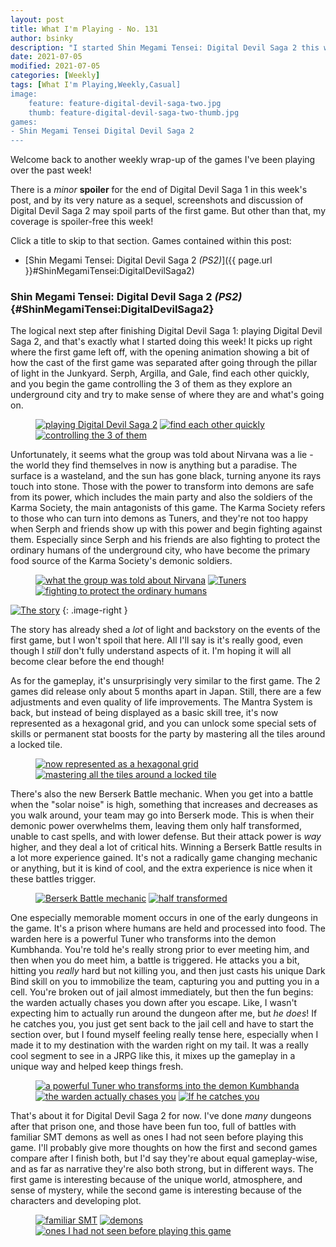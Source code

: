 ```yaml
---
layout: post
title: What I'm Playing - No. 131
author: bsinky
description: "I started Shin Megami Tensei: Digital Devil Saga 2 this week!"
date: 2021-07-05
modified: 2021-07-05
categories: [Weekly]
tags: [What I'm Playing,Weekly,Casual]
image:
    feature: feature-digital-devil-saga-two.jpg
    thumb: feature-digital-devil-saga-two-thumb.jpg
games:
- Shin Megami Tensei Digital Devil Saga 2
---
```


Welcome back to another weekly wrap-up of the games I've been playing over the
past week!

There is a *minor* **spoiler** for the end of Digital Devil Saga 1 in this
week's post, and by its very nature as a sequel, screenshots and discussion of
Digital Devil Saga 2 may spoil parts of the first game. But other than that, my
coverage is spoiler-free this week!

Click a title to skip to that section. Games contained within this post:

 - [Shin Megami Tensei: Digital Devil Saga 2 *(PS2)*]({{ page.url }}#ShinMegamiTensei:DigitalDevilSaga2)

<!--more-->

### Shin Megami Tensei: Digital Devil Saga 2 *(PS2)*    {#ShinMegamiTensei:DigitalDevilSaga2}

The logical next step after finishing Digital Devil Saga 1: playing Digital
Devil Saga 2, and that's exactly what I started doing this week! It picks up
right where the first game left off, with the opening animation showing a bit of
how the cast of the first game was separated after going through the pillar of
light in the Junkyard. Serph, Argilla, and Gale, find each other quickly, and
you begin the game controlling the 3 of them as they explore an underground city
and try to make sense of where they are and what's going on.

<figure class="third">
    <a href="https://i.imgur.com/NiaY0fM.jpg"><img src="https://i.imgur.com/NiaY0fMm.jpg" alt="playing Digital Devil Saga 2"/></a>
    <a href="https://i.imgur.com/m0QjmQU.jpg"><img src="https://i.imgur.com/m0QjmQUm.jpg" alt="find each other quickly"/></a>
    <a href="https://i.imgur.com/1hlNjQW.jpg"><img src="https://i.imgur.com/1hlNjQWm.jpg" alt="controlling the 3 of them"/></a>
</figure>

Unfortunately, it seems what the group was told about Nirvana was a lie - the
world they find themselves in now is anything but a paradise. The surface is a
wasteland, and the sun has gone black, turning anyone its rays touch into stone.
Those with the power to transform into demons are safe from its power, which
includes the main party and also the soldiers of the Karma Society, the main
antagonists of this game. The Karma Society refers to those who can turn into
demons as Tuners, and they're not too happy when Serph and friends show up with
this power and begin fighting against them. Especially since Serph and his
friends are also fighting to protect the ordinary humans of the underground
city, who have become the primary food source of the Karma Society's demonic
soldiers.

<figure class="third">
    <a href="https://i.imgur.com/068kV5A.jpg"><img src="https://i.imgur.com/068kV5Am.jpg" alt="what the group was told about Nirvana"/></a>
    <a href="https://i.imgur.com/46hbDqQ.jpg"><img src="https://i.imgur.com/46hbDqQm.jpg" alt="Tuners"/></a>
    <a href="https://i.imgur.com/ASadqHv.jpg"><img src="https://i.imgur.com/ASadqHvm.jpg" alt="fighting to protect the ordinary humans"/></a>
</figure>

[![The story](https://i.imgur.com/aKF1B7zm.jpg)](https://i.imgur.com/aKF1B7z.jpg)
{: .image-right }

The story has already shed a *lot* of light and backstory on the events of the
first game, but I won't spoil that here. All I'll say is it's really good, even
though I *still* don't fully understand aspects of it. I'm hoping it will all
become clear before the end though!

As for the gameplay, it's unsurprisingly very similar to the first game. The 2
games did release only about 5 months apart in Japan. Still, there are a few
adjustments and even quality of life improvements. The Mantra System is back,
but instead of being displayed as a basic skill tree, it's now represented as a
hexagonal grid, and you can unlock some special sets of skills or permanent stat
boosts for the party by mastering all the tiles around a locked tile.

<figure class="half">
    <a href="https://i.imgur.com/5nPE4JT.jpg"><img src="https://i.imgur.com/5nPE4JTm.jpg" alt="now represented as a hexagonal grid"/></a>
    <a href="https://i.imgur.com/IVA5FGI.jpg"><img src="https://i.imgur.com/IVA5FGIm.jpg" alt="mastering all the tiles around a locked tile"/></a>
</figure>

There's also the new Berserk Battle mechanic. When you get into a battle when
the "solar noise" is high, something that increases and decreases as you walk
around, your team may go into Berserk mode. This is when their demonic power
overwhelms them, leaving them only half transformed, unable to cast spells, and
with lower defense. But their attack power is *way* higher, and they deal a lot
of critical hits. Winning a Berserk Battle results in a lot more experience
gained. It's not a radically game changing mechanic or anything, but it is kind
of cool, and the extra experience is nice when it these battles trigger.

<figure class="half">
    <a href="https://i.imgur.com/kN9H41i.jpg"><img src="https://i.imgur.com/kN9H41im.jpg" alt="Berserk Battle mechanic"/></a>
    <a href="https://i.imgur.com/Hjvlk5U.jpg"><img src="https://i.imgur.com/Hjvlk5Um.jpg" alt="half transformed"/></a>
</figure>

One especially memorable moment occurs in one of the early dungeons in the game.
It's a prison where humans are held and processed into food. The warden here is
a powerful Tuner who transforms into the demon Kumbhanda. You're told he's
really strong prior to ever meeting him, and then when you do meet him, a battle
is triggered. He attacks you a bit, hitting you *really* hard but not killing
you, and then just casts his unique Dark Bind skill on you to immobilize the
team, capturing you and putting you in a cell. You're broken out of jail almost
immediately, but then the fun begins: the warden actually chases you down after
you escape. Like, I wasn't expecting him to actually run around the dungeon
after me, but *he does*! If he catches you, you just get sent back to the jail
cell and have to start the section over, but I found myself feeling really tense
here, especially when I made it to my destination with the warden right on my
tail. It was a really cool segment to see in a JRPG like this, it mixes up the
gameplay in a unique way and helped keep things fresh.

<figure class="third">
    <a href="https://i.imgur.com/Wc6nTKR.jpg"><img src="https://i.imgur.com/Wc6nTKRm.jpg" alt="a powerful Tuner who transforms into the demon Kumbhanda"/></a>
    <a href="https://i.imgur.com/gD1qEKY.jpg"><img src="https://i.imgur.com/gD1qEKYm.jpg" alt="the warden actually chases you"/></a>
    <a href="https://i.imgur.com/IhZnSr5.jpg"><img src="https://i.imgur.com/IhZnSr5m.jpg" alt="If he catches you"/></a>
</figure>

That's about it for Digital Devil Saga 2 for now. I've done *many* dungeons
after that prison one, and those have been fun too, full of battles with
familiar SMT demons as well as ones I had not seen before playing this game.
I'll probably give more thoughts on how the first and second games compare after
I finish both, but I'd say they're about equal gameplay-wise, and as far as
narrative they're also both strong, but in different ways. The first game is
interesting because of the unique world, atmosphere, and sense of mystery, while
the second game is interesting because of the characters and developing plot.

<figure class="third">
    <a href="https://i.imgur.com/yK3lnoe.jpg"><img src="https://i.imgur.com/yK3lnoem.jpg" alt="familiar SMT"/></a>
    <a href="https://i.imgur.com/OqXgqxF.jpg"><img src="https://i.imgur.com/OqXgqxFm.jpg" alt="demons"/></a>
    <a href="https://i.imgur.com/1jEbYRk.jpg"><img src="https://i.imgur.com/1jEbYRkm.jpg" alt="ones I had not seen before playing this game"/></a>
</figure>

